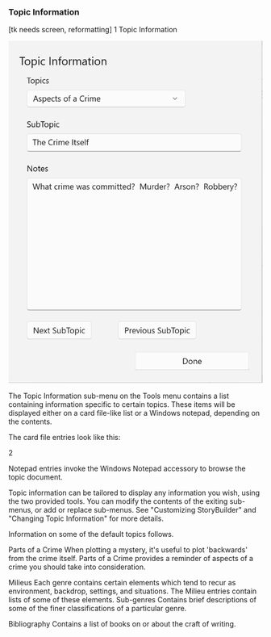 ### Topic Information ###
[tk needs screen, reformatting]
1
Topic Information

![](Clipboard-Image-6.png)

The Topic Information sub-menu on the Tools menu contains a list containing information specific to certain topics.  These items will be displayed either on a card file-like list or a Windows notepad, depending on the contents. 

 The card file entries look like this:

2


Notepad entries invoke the Windows Notepad accessory to browse the topic document.

Topic information can be tailored to display any information you wish, using the two provided tools.  You can modify the contents of the exiting sub-menus, or add or replace sub-menus.  See "Customizing StoryBuilder" and "Changing Topic Information" for more details.

Information on some of the default topics follows.

Parts of a Crime
When plotting a mystery, it's useful to plot 'backwards' from the crime itself.  Parts of a Crime provides a reminder of aspects of a crime you should take into consideration.

Milieus
Each genre contains certain elements which tend to recur as environment, backdrop, settings, and situations.  The Milieu entries contain lists of some of these elements.
Sub-genres
Contains brief descriptions of some of  the finer classifications of a particular genre.

Bibliography
Contains a list of books on or about the craft of writing.


